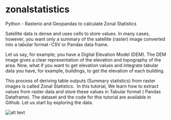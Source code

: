 # zonalstatistics
Python - Rasterio and Geopandas to calculate Zonal Statistics


Satellite data is dense and uses cells to store values. In many cases, however, you want only a summary of the satellite (raster) image converted into a tabular format - CSV or Pandas data frame.

Let us say, for example; you have a Digital Elevation Model (DEM). The DEM image gives a clear representation of the elevation and topography of the area. Now, what if you want to get elevation values and integrate tabular data you have, for example, buildings, to get the elevation of each building.

This process of deriving table outputs (Summary statistics) from raster images is called Zonal Statistics. 
In this tutorial, We learn how to extract values from raster data and store these values in Tabular format ( Pandas Dataframe).
The dataset and the code for this tutorial are available in Github. Let us start by exploring the data.

![alt text](https://cdn-images-1.medium.com/max/1320/1*q34cSEvWUG7FNA2fNyMohQ.jpeg)
